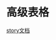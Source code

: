 # 高级表格

[story文档](https://app-1251575231.cos.ap-shanghai.myqcloud.com/tiangong/storybook-static/index.html)